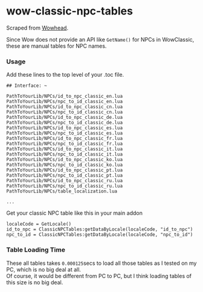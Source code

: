 # wow-classic-npc-tables
Scraped from [Wowhead](https://www.wowhead.com/).

Since Wow does not provide an API like `GetName()` for NPCs in WowClassic, these are manual tables for NPC names.

### Usage
Add these lines to the top level of your .toc file. 
```
## Interface: ~

PathToYourLib/NPCs/id_to_npc_classic_en.lua
PathToYourLib/NPCs/npc_to_id_classic_en.lua
PathToYourLib/NPCs/id_to_npc_classic_cn.lua
PathToYourLib/NPCs/npc_to_id_classic_cn.lua
PathToYourLib/NPCs/id_to_npc_classic_de.lua
PathToYourLib/NPCs/npc_to_id_classic_de.lua
PathToYourLib/NPCs/id_to_npc_classic_es.lua
PathToYourLib/NPCs/npc_to_id_classic_es.lua
PathToYourLib/NPCs/id_to_npc_classic_fr.lua
PathToYourLib/NPCs/npc_to_id_classic_fr.lua
PathToYourLib/NPCs/id_to_npc_classic_it.lua
PathToYourLib/NPCs/npc_to_id_classic_it.lua
PathToYourLib/NPCs/id_to_npc_classic_ko.lua
PathToYourLib/NPCs/npc_to_id_classic_ko.lua
PathToYourLib/NPCs/id_to_npc_classic_pt.lua
PathToYourLib/NPCs/npc_to_id_classic_pt.lua
PathToYourLib/NPCs/id_to_npc_classic_ru.lua
PathToYourLib/NPCs/npc_to_id_classic_ru.lua
PathToYourLib/NPCs/table_localization.lua

...
```

Get your classic NPC table like this in your main addon

```
localeCode = GetLocale()
id_to_npc = ClassicNPCTables:getDataByLocale(localeCode, "id_to_npc")
npc_to_id = ClassicNPCTables:getDataByLocale(localeCode, "npc_to_id")
```

### Table Loading Time

These all tables takes `0.000125`secs to load all those tables as I tested on my PC, which is no big deal at all.  
Of course, it would be different from PC to PC, but I think loading tables of this size is no big deal.


